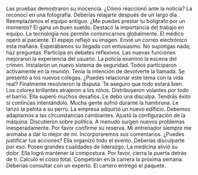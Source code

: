 Las pruebas demostraron su inocencia.
¿Cómo reaccionó ante la noticia?
La reconocí en una fotografía.
Deberías relajarte después de un largo día.
Reemplazamos el equipo antiguo.
¿Me puedes prestar tu bolígrafo por un momento?
Él gana un buen sueldo.
Destacó la importancia del trabajo en equipo.
La tecnología nos permite comunicarnos globalmente.
El médico operó al paciente.
El espejo reflejó su imagen.
Envié un correo electrónico esta mañana.
Esperábamos su llegada con entusiasmo.
No supongas nada; haz preguntas.
Participa en debates reflexivos.
Las nuevas funciones mejoraron la experiencia del usuario.
La policía examinó la escena del crimen.
Instalaron un nuevo sistema de seguridad.
Todos participaron activamente en la reunión.
Tenía la intención de devolverte la llamada.
Se presentó a los nuevos colegas.
¿Puedes relacionar este tema con la vida real?
Finalmente resolvieron la disputa.
Te aseguro que todo estará bien.
Los colores brillantes atrajeron a los niños.
Distribuyeron volantes por todo el barrio.
Ella superó muchos desafíos.
Le debo una disculpa.
Tendrás éxito si continúas intentándolo.
Mucha gente sufrió durante la hambruna.
Le lanzó la pelota a su perro.
La empresa adquirió un nuevo edificio.
Debemos adaptarnos a las circunstancias cambiantes.
Ajustó la configuración de la máquina.
Discutieron sobre política.
A menudo surgen nuevos problemas inesperadamente.
Por favor confirme su reserva.
Mi entrenador siempre me animaba a dar lo mejor de mí.
Incorporaremos sus comentarios.
¿Puedes justificar tus acciones?
Ella organizó todo el evento.
Deberías disculparte por eso.
Posee grandes cualidades de liderazgo.
La medicina alivió su dolor.
Ella logró mantener la compostura.
Por favor, cierra la puerta detrás de ti.
Calculó el costo total.
Competirán en la carrera la próxima semana.
Deberías consultar con un experto.
El cartero entregó el paquete.
